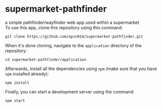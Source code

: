 # supermarket-pathfinder
a simple pathfinder/wayfinder web app used within a supermarket
<br>
To use this app, clone this repository using this command:
```
git clone https://github.com/apin014/supermarket-pathfinder.git
```
When it's done cloning, navigate to the `application` directory of the repository:
```
cd supermarket-pathfinder/application
```
Afterwards, install all the dependencies using `npm` (make sure that you have `npm` installed already):
```
npm install
```
Finally, you can start a development server using the command:
```
npm start
```